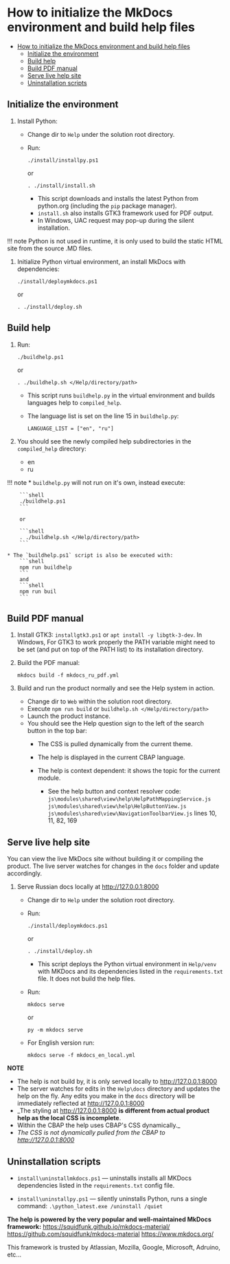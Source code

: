 # How to initialize the MkDocs environment and build help files

- [How to initialize the MkDocs environment and build help files](#how-to-initialize-the-mkdocs-environment-and-build-help-files)
  - [Initialize the environment](#initialize-the-environment)
  - [Build help](#build-help)
  - [Build PDF manual](#build-pdf-manual)
  - [Serve live help site](#serve-live-help-site)
  - [Uninstallation scripts](#uninstallation-scripts)

## Initialize the environment

1. Install Python:

   * Change dir to `Help` under the solution root directory.

   * Run:

        ```
        ./install/installpy.ps1
        ```
        or
        ```
        . ./install/install.sh
        ```

        * This script downloads and installs the latest Python from python.org (including the `pip` package manager).
        * `install.sh` also installs GTK3 framework used for PDF output.
        * In Windows, UAC request may pop-up during the silent installation.

!!! note
    Python is not used in runtime, it is only used to build the static HTML site from the source .MD files.

1. Initialize Python virtual environment, an install MkDocs with dependencies:

    ```shell
    ./install/deploymkdocs.ps1
    ```

    or

    ```shell
    . ./install/deploy.sh
    ```

## Build help

1. Run:

    ```shell
    ./buildhelp.ps1
    ```

    or

    ```shell
    . ./buildhelp.sh </Help/directory/path>
    ```

   * This script runs `buildhelp.py` in the virtual environment and builds languages help to `compiled_help`.

   * The language list is set on the line 15 in `buildhelp.py`:

        `LANGUAGE_LIST = ["en", "ru"]`

2. You should see the newly compiled help subdirectories in the `compiled_help` directory:
   * en
   * ru

!!! note
    * `buildhelp.py` will not run on it's own, instead execute:

        ```shell
        ./buildhelp.ps1
        ```

        or

        ```shell
        . ./buildhelp.sh </Help/directory/path>
        ```

    * The `buildhelp.ps1` script is also be executed with:
        ```shell
        npm run buildhelp
        ```
        and
        ```shell
        npm run buil
        ```
## Build PDF manual

1. Install GTK3: `installgtk3.ps1` or `apt install -y libgtk-3-dev`. In Windows, For GTK3 to work properly the PATH variable might need to be set (and put on top of the PATH list) to its installation directory.
2. Build the PDF manual:

    ```shell
    mkdocs build -f mkdocs_ru_pdf.yml
    ```

3. Build and run the product normally and see the Help system in action.

    * Change dir to `Web` within the solution root directory.
    * Execute `npm run build` or `buildhelp.sh </Help/directory/path>`
    * Launch the product instance.
    * You should see the Help question sign to the left of the search button in the top bar:
        * The CSS is pulled dynamically from the current theme.
        * The help is displayed in the current CBAP language.
        * The help is context dependent: it shows the topic for the current module.

            * See the help button and context resolver code:
            `js\modules\shared\view\help\HelpPathMappingService.js`
            `js\modules\shared\view\help\HelpButtonView.js`
            `js\modules\shared\view\NavigationToolbarView.js` lines 10, 11, 82, 169

## Serve live help site

You can view the live MkDocs site without building it or compiling the product. The live server watches for changes in the `docs` folder and update accordingly.

1. Serve Russian docs locally at <http://127.0.0.1:8000>

   * Change dir to `Help` under the solution root directory.

   * Run:
        ```
        ./install/deploymkdocs.ps1
        ```
        or
        ```
        . ./install/deploy.sh
        ```
       * This script deploys the Python virtual environment in `Help/venv` with MKDocs and its dependencies listed in the `requirements.txt` file. It does not build the help files.

   * Run:

        ```
        mkdocs serve
        ```
        or  
        ```
        py -m mkdocs serve
        ```

   * For English version run:

       ```
       mkdocs serve -f mkdocs_en_local.yml
       ```

**NOTE**
* The help is not build by, it is only served locally to <http://127.0.0.1:8000>
* The server watches for edits in the `Help\docs` directory and updates the help on the fly. Any edits you make in the `docs` directory will be immediately reflected at <http://127.0.0.1:8000>
* _The styling at <http://127.0.0.1:8000> **is different from actual product help as the local CSS is incomplete**.
* Within the CBAP the help uses CBAP's CSS dynamically._
* _The CSS is not dynamically pulled from the CBAP to <http://127.0.0.1:8000>_

## Uninstallation scripts

* `install\uninstallmkdocs.ps1` — uninstalls installs all MKDocs dependencies listed in the `requirements.txt` config file.

* `install\uninstallpy.ps1` — silently uninstalls Python, runs a single command: `.\python_latest.exe /uninstall /quiet`

**The help is powered by the very popular and well-maintained MkDocs framework:**
<https://squidfunk.github.io/mkdocs-material/>
<https://github.com/squidfunk/mkdocs-material>
<https://www.mkdocs.org/>

This framework is trusted by Atlassian, Mozilla, Google, Microsoft, Adruino, etc...
